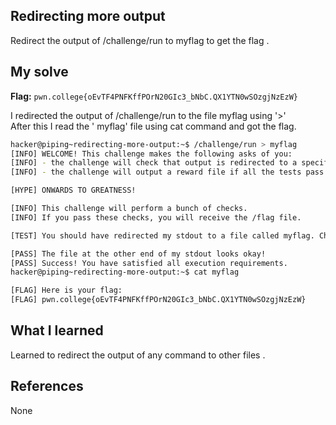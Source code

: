 ## Redirecting more output
 Redirect the output of /challenge/run to myflag to get the flag . 

## My solve
**Flag:** `pwn.college{oEvTF4PNFKffPOrN20GIc3_bNbC.QX1YTN0wSOzgjNzEzW}`

I redirected the output of /challenge/run to the file myflag using '>'<br>
After this I read the ' myflag' file using cat command and got the flag.

```bash
hacker@piping~redirecting-more-output:~$ /challenge/run > myflag
[INFO] WELCOME! This challenge makes the following asks of you:
[INFO] - the challenge will check that output is redirected to a specific file path : myflag
[INFO] - the challenge will output a reward file if all the tests pass : /flag

[HYPE] ONWARDS TO GREATNESS!

[INFO] This challenge will perform a bunch of checks.
[INFO] If you pass these checks, you will receive the /flag file.

[TEST] You should have redirected my stdout to a file called myflag. Checking...

[PASS] The file at the other end of my stdout looks okay!
[PASS] Success! You have satisfied all execution requirements.
hacker@piping~redirecting-more-output:~$ cat myflag

[FLAG] Here is your flag:
[FLAG] pwn.college{oEvTF4PNFKffPOrN20GIc3_bNbC.QX1YTN0wSOzgjNzEzW}
```

## What I learned
Learned to redirect the output of any command to other files . 

## References
None
